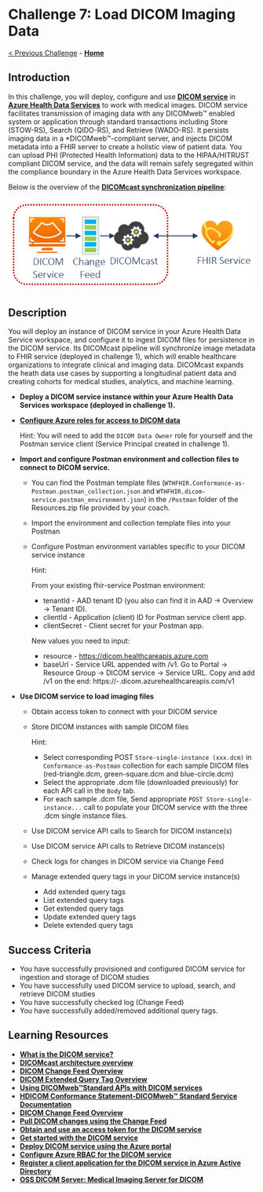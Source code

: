 # Challenge 7: Load DICOM Imaging Data

[< Previous Challenge](./Challenge06.md) - **[Home](../readme.md)**

## Introduction

In this challenge, you will deploy, configure and use **[DICOM service](https://docs.microsoft.com/azure/healthcare-apis/dicom/)** in **[Azure Health Data Services](https://docs.microsoft.com/azure/healthcare-apis/healthcare-apis-overview)** to work with medical images.  DICOM service facilitates transmission of imaging data with any DICOMweb™ enabled system or application through standard transactions including Store (STOW-RS), Search (QIDO-RS), and Retrieve (WADO-RS).  It persists imaging data in a *DICOMweb™-compliant server, and injects DICOM metadata into a FHIR server to create a holistic view of patient data.  You can upload PHI (Protected Health Information) data to the HIPAA/HITRUST compliant DICOM service, and the data will remain safely segregated within the compliance boundary in the Azure Health Data Services workspace.

Below is the overview of the **[DICOMcast synchronization pipeline](https://learn.microsoft.com/en-us/azure/healthcare-apis/dicom/dicom-cast-overview)**:
<center><img src="../images/challenge07-architecture.png" width="550"></center>

## Description

You will deploy an instance of DICOM service in your Azure Health Data Service workspace, and configure it to ingest DICOM files for persistence in the DICOM service.  Its DICOMcast pipeline will synchronize image metadata to FHIR service (deployed in challenge 1), which will enable healthcare organizations to integrate clinical and imaging data.  DICOMcast expands the heath data use cases by supporting a longitudinal patient data and creating cohorts for medical studies, analytics, and machine learning.

- **Deploy a DICOM service instance within your Azure Health Data Services workspace (deployed in challenge 1).**

- **[Configure Azure roles for access to DICOM data](https://docs.microsoft.com/azure/healthcare-apis/configure-azure-rbac#assign-roles-for-the-dicom-service)**

  Hint: You will need to add the `DICOM Data Owner` role for yourself and the Postman service client (Service Principal created in challenge 1). 

- **Import and configure Postman environment and collection files to connect to DICOM service.**  
  - You can find the Postman template files (`WTHFHIR.Conformance-as-Postman.postman_collection.json` and `WTHFHIR.dicom-service.postman_environment.json`) in the `/Postman` folder of the Resources.zip file provided by your coach. 
  - Import the environment and collection template files into your Postman
  - Configure Postman environment variables specific to your DICOM service instance
    
    Hint:

    From your existing fhir-service Postman environment:
    - tenantId - AAD tenant ID (you also can find it in AAD -> Overview -> Tenant ID).
    - clientId - Application (client) ID for Postman service client app.
    - clientSecret - Client secret for your Postman app.

    New values you need to input:
    - resource - https://dicom.healthcareapis.azure.com
    - baseUrl - Service URL appended with /v1. Go to Portal -> Resource Group -> DICOM service -> Service URL. Copy and add /v1 on the end: https://<workspace-name>-<dicom-service-name>.dicom.azurehealthcareapis.com/v1

- **Use DICOM service to load imaging files**
  - Obtain access token to connect with your DICOM service
  - Store DICOM instances with sample DICOM files

    Hint:
    - Select corresponding POST `Store-single-instance (xxx.dcm)` in `Conformance-as-Postman` collection for each sample DICOM files (red-triangle.dcm, green-square.dcm and blue-circle.dcm)
    - Select the appropriate .dcm file (downloaded previously) for each API call in the `Body` tab.
    - For each sample .dcm file, Send appropriate `POST Store-single-instance...` call to populate your DICOM service with the three .dcm single instance files.

  - Use DICOM service API calls to Search for DICOM instance(s)
  - Use DICOM service API calls to Retrieve DICOM instance(s)
  - Check logs for changes in DICOM service via Change Feed
  - Manage extended query tags in your DICOM service instance(s)
    - Add extended query tags
    - List extended query tags
    - Get extended query tags
    - Update extended query tags
    - Delete extended query tags

## Success Criteria
- You have successfully provisioned and configured DICOM service for ingestion and storage of DICOM studies
- You have successfully used DICOM service to upload, search, and retrieve DICOM studies
- You have successfully checked log (Change Feed)
- You have successfully added/removed additional query tags.


## Learning Resources

- **[What is the DICOM service?](https://learn.microsoft.com/en-us/azure/healthcare-apis/dicom/dicom-services-overview)**
- **[DICOMcast architecture overview](https://learn.microsoft.com/en-us/azure/healthcare-apis/dicom/dicom-cast-overview)**
- **[DICOM Change Feed Overview](https://learn.microsoft.com/en-us/azure/healthcare-apis/dicom/dicom-change-feed-overview)**
- **[DICOM Extended Query Tag Overview](https://learn.microsoft.com/en-us/azure/healthcare-apis/dicom/dicom-extended-query-tags-overview)**
- **[Using DICOMweb™Standard APIs with DICOM services](https://learn.microsoft.com/en-us/azure/healthcare-apis/dicom/dicomweb-standard-apis-with-dicom-services)**
- **[HDICOM Conformance Statement-DICOMweb™ Standard Service Documentation](https://learn.microsoft.com/en-us/azure/healthcare-apis/dicom/dicom-services-conformance-statement)**
- **[DICOM Change Feed Overview](https://learn.microsoft.com/en-us/azure/healthcare-apis/dicom/dicom-change-feed-overview)**
- **[Pull DICOM changes using the Change Feed](https://learn.microsoft.com/en-us/azure/healthcare-apis/dicom/pull-dicom-changes-from-change-feed)**
- **[Obtain and use an access token for the DICOM service](https://learn.microsoft.com/en-us/azure/healthcare-apis/get-access-token?tabs=azure-cli#obtain-and-use-an-access-token-for-the-dicom-service)**
- **[Get started with the DICOM service](https://learn.microsoft.com/en-us/azure/healthcare-apis/dicom/get-started-with-dicom)**
- **[Deploy DICOM service using the Azure portal](https://learn.microsoft.com/en-us/azure/healthcare-apis/dicom/deploy-dicom-services-in-azure)**
- **[Configure Azure RBAC for the DICOM service](https://learn.microsoft.com/en-us/azure/healthcare-apis/configure-azure-rbac#assign-roles-for-the-dicom-service)**
- **[Register a client application for the DICOM service in Azure Active Directory](https://learn.microsoft.com/en-us/azure/healthcare-apis/dicom/dicom-register-application)**
- **[OSS DICOM Server: Medical Imaging Server for DICOM](https://github.com/microsoft/dicom-server)**